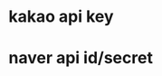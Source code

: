 # kakao api key 

<!-- 55e7f20c7f8ea3c682fa473fc5d52869 -->

# naver api id/secret 

<!-- client id : 3cM33RVzsCGd7lI0ZmCU
client secret : KoezOPz8XR -->